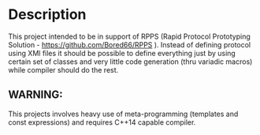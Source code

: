 Description
============
This project intended to be in support of RPPS (Rapid Protocol Prototyping Solution - https://github.com/Bored66/RPPS ).
Instead of defining protocol using XMl files it should be possible to define everything just by using certain set of classes and
very little code generation (thru variadic macros) while compiler should do the rest.

WARNING: 
--------------
This projects involves heavy use of meta-programming (templates and const expressions) and requires C++14 capable compiler.

